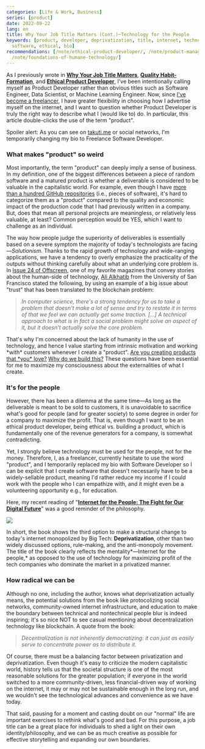 ```yaml
---
categories: [Life & Work, Business]
series: [product]
date: 2022-09-22
lang: en
title: Why Your Job Title Matters (Cont.)─Technology for the People
keywords: [product, developer, deprivatization, title, internet, technology, people,
  software, ethical, bio]
recommendations: [/note/ethical-product-developer/, /note/product-management-and-bullshit-job/,
  /note/foundations-of-humane-technology/]
---
```


As I previously wrote in **[Why Your Job Title Matters](/note/why-job-title-matters/)**, **[Quality Habit-Formation](/note/atomic-habits/)**, and **[Ethical Product Developer](/note/ethical-product-developer/)**, I've been intentionally calling myself as Product Developer rather than obvious titles such as Software Engineer, Data Scientist, or Machine Learning Engineer. Now, since [I've become a freelancer](/note/coursera-machine-learning-on-gcp/), I have greater flexibility in choosing how I advertise myself on the internet, and I want to question whether Product Developer is truly the right way to describe what I (would like to) do. In particular, this article double-clicks the use of the term "product".

Spoiler alert: As you can see on [takuti.me](https://takuti.me) or social networks, I'm temporarily changing my bio to Freelance Software Developer.

### What makes "product" so weird

Most importantly, the term "product" can deeply imply a sense of business. In my definition, one of the biggest differences between a piece of random software and a matured product is whether a deliverable is considered to be valuable in the capitalistic world. For example, even though I have [more than a hundred GitHub repositories](https://github.com/takuti?tab=repositories) (i.e., pieces of software), it's hard to categorize them as a "product" compared to the quality and economic impact of the production code that I had previously written in a company. But, does that mean all personal projects are meaningless, or relatively less valuable, at least? Common perception would be YES, which I want to challenge as an individual.

The way how people judge the superiority of deliverables is essentially based on a severe symptom the majority of today's technologists are facing—*Solutionism*. Thanks to the rapid growth of technology and wide-ranging applications, we have a tendency to overly emphasize the practicality of the outputs without thinking carefully about what an underlying core problem is. In [Issue 24 of Offscreen](https://www.offscreenmag.com/issues/24), one of my favorite magazines that convey stories about the human-side of technology, [Ali Alkhatib](https://ali-alkhatib.com/) from the University of San Francisco stated the following, by using an example of a big issue about "trust" that has been translated to the blockchain problem:

> *In computer science, there's a strong tendency for us to take a problem that doesn't make a lot of sense and try to restate it in terms of that we feel we can actually get some traction. […] A technical approach to what is in fact a social problem might solve an aspect of it, but it doesn't actually solve the core problem.*

That's why I'm concerned about the lack of humanity in the use of technology, and hence I value starting from intrinsic motivation and working \*with\* customers whenever I create a "product". [Are you creating products that \*you\* love?](/note/product-management-and-bullshit-job/) [Why do we build this?](/note/foundations-of-humane-technology/) These questions have been essential for me to maximize my consciousness about the externalities of what I create.

### It's for the people

However, there has been a dilemma at the same time&mdash;As long as the deliverable is meant to be sold to customers, it is unavoidable to sacrifice what's good for people (and for greater society) to some degree in order for a company to maximize the profit. That is, even though I want to be an ethical product developer, being ethical vs. building a product, which is fundamentally one of the revenue generators for a company, is somewhat contradicting.

Yet, I strongly believe technology must be used for the people, not for the money. Therefore, I, as a freelancer, currently hesitate to use the word "product", and I temporarily replaced my bio with Software Developer so I can be explicit that I create software that doesn't necessarily have to be a widely-sellable product, meaning I'd rather reduce my income if I could work with the people who I can empathize with, and it might even be a volunteering opportunity e.g., for education.

Here, my recent reading of "**[Internet for the People: The Fight for Our Digital Future](https://amzn.to/3UqUB5G)**" was a good reminder of the philosophy.

<a href="https://www.amazon.ca/Internet-People-Ben-Tarnoff/dp/1839762020?&linkCode=li1&tag=takuti-20&linkId=84e806957f7537c32e08421c49ffa9ce&language=en_CA&ref_=as_li_ss_il" target="_blank"><img border="0" src="//ws-na.amazon-adsystem.com/widgets/q?_encoding=UTF8&ASIN=1839762020&Format=_SL110_&ID=AsinImage&MarketPlace=CA&ServiceVersion=20070822&WS=1&tag=takuti-20&language=en_CA" ></a><img src="https://ir-ca.amazon-adsystem.com/e/ir?t=takuti-20&language=en_CA&l=li1&o=15&a=1839762020" width="1" height="1" border="0" alt="" style="border:none !important; margin:0px !important;" />

In short, the book shows the third option to make a structural change to today's internet monopolized by Big Tech: **Deprivatization**, other than two widely discussed options, rule-making, and the anti-monopoly movement. The title of the book clearly reflects the mentality*&mdash;Internet for the people,* as opposed to the use of technology for maximizing profit of the tech companies who dominate the market in a privatized manner.

### How radical we can be

Although no one, including the author, knows what deprivatization actually means, the potential solutions from the book like protocolizing social networks, community-owned internet infrastructure, and education to make the boundary between technical and nontechnical people blur is indeed inspiring; it's so nice NOT to see casual mentioning about decentralization technology like blockchain. A quote from the book:

> *Decentralization is not inherently democratizing: it can just as easily serve to concentrate power as to distribute it.*

Of course, there must be a balancing factor between privatization and deprivatization. Even though it's easy to criticize the modern capitalistic world, history tells us that the societal structure is one of the most reasonable solutions for the greater population; if everyone in the world switched to a more community-driven, less financial-driven way of working on the internet, it may or may not be sustainable enough in the long run, and we wouldn't see the technological advances and convenience as we have today.

That said, pausing for a moment and casting doubt on our "normal" life are important exercises to rethink what's good and bad. For this purpose, a job title can be a great place for individuals to shed a light on their own identity/philosophy, and we can be as much creative as possible for effective storytelling and expanding our own boundaries.
